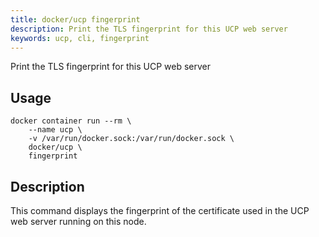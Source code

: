```yaml
---
title: docker/ucp fingerprint
description: Print the TLS fingerprint for this UCP web server
keywords: ucp, cli, fingerprint
---
```


Print the TLS fingerprint for this UCP web server

## Usage
```
docker container run --rm \
    --name ucp \
    -v /var/run/docker.sock:/var/run/docker.sock \
    docker/ucp \
    fingerprint
```


## Description

This command displays the fingerprint of the certificate used in the UCP web
server running on this node.

